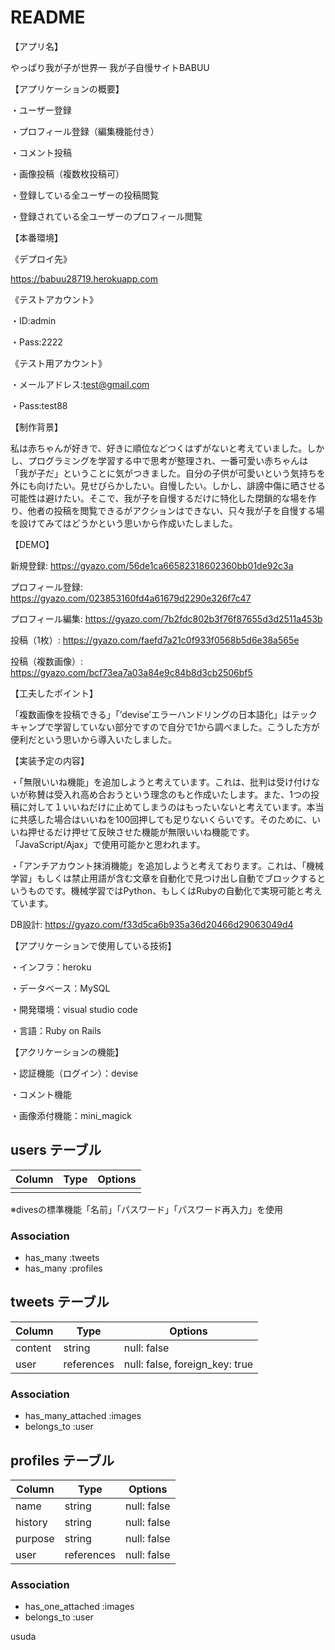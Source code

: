 # README

【アプリ名】

やっぱり我が子が世界一 我が子自慢サイトBABUU

【アプリケーションの概要】

・ユーザー登録

・プロフィール登録（編集機能付き）

・コメント投稿

・画像投稿（複数枚投稿可）

・登録している全ユーザーの投稿閲覧

・登録されている全ユーザーのプロフィール閲覧

【本番環境】

《デプロイ先》

https://babuu28719.herokuapp.com

《テストアカウント》

・ID:admin

・Pass:2222

《テスト用アカウント》

・メールアドレス:test@gmail.com

・Pass:test88

【制作背景】

私は赤ちゃんが好きで、好きに順位などつくはずがないと考えていました。しかし、プログラミングを学習する中で思考が整理され、一番可愛い赤ちゃんは「我が子だ」ということに気がつきました。自分の子供が可愛いという気持ちを外にも向けたい。見せびらかしたい。自慢したい。しかし、誹謗中傷に晒させる可能性は避けたい。そこで、我が子を自慢するだけに特化した閉鎖的な場を作り、他者の投稿を閲覧できるがアクションはできない、只々我が子を自慢する場を設けてみてはどうかという思いから作成いたしました。

【DEMO】

新規登録:
https://gyazo.com/56de1ca66582318602360bb01de92c3a

プロフィール登録:
https://gyazo.com/023853160fd4a61679d2290e326f7c47

プロフィール編集:
https://gyazo.com/7b2fdc802b3f76f87655d3d2511a453b

投稿（1枚）:
https://gyazo.com/faefd7a21c0f933f0568b5d6e38a565e

投稿（複数画像）:
https://gyazo.com/bcf73ea7a03a84e9c84b8d3cb2506bf5

【工夫したポイント】

「複数画像を投稿できる」「’devise’エラーハンドリングの日本語化」はテックキャンプで学習していない部分ですので自分で1から調べました。こうした方が便利だという思いから導入いたしました。

【実装予定の内容】

・「無限いいね機能」を追加しようと考えています。これは、批判は受け付けないが称賛は受入れ高め合おうという理念のもと作成いたします。また、1つの投稿に対して１いいねだけに止めてしまうのはもったいないと考えています。本当に共感した場合はいいねを100回押しても足りないくらいです。そのために、いいね押せるだけ押せて反映させた機能が無限いいね機能です。「JavaScript/Ajax」で使用可能かと思われます。

・「アンチアカウント抹消機能」を追加しようと考えております。これは、「機械学習」もしくは禁止用語が含む文章を自動化で見つけ出し自動でブロックするというものです。機械学習ではPython、もしくはRubyの自動化で実現可能と考えています。


DB設計:
https://gyazo.com/f33d5ca6b935a36d20466d29063049d4


【アプリケーションで使用している技術】

・インフラ：heroku

・データベース：MySQL

・開発環境：visual studio code

・言語：Ruby on Rails

【アクリケーションの機能】

・認証機能（ログイン）：devise

・コメント機能

・画像添付機能：mini_magick

## users テーブル

| Column         | Type     | Options     |
| -------------- | -------- | ----------- |
|                |          |             |

※divesの標準機能「名前」「パスワード」「パスワード再入力」を使用

### Association

- has_many :tweets
- has_many :profiles

## tweets テーブル

| Column  | Type       | Options                        |
| ------- | ---------- | ------------------------------ |
| content | string     | null: false                    |
| user    | references | null: false, foreign_key: true |

### Association

- has_many_attached :images
- belongs_to :user

## profiles テーブル

| Column  | Type       | Options                        |
| ----    | ---------- | ------------------------------ |
| name    | string     | null: false                    |
| history | string     | null: false                    |
| purpose | string     | null: false                    |
| user    | references | null: false                    |

### Association

- has_one_attached :images
- belongs_to :user












usuda